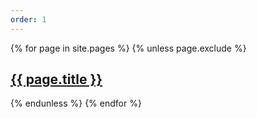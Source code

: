 ```yaml
---
order: 1
---
```


{% for page in site.pages %}
  {% unless page.exclude %}
    <h2><a href="{{ page.url }}">{{ page.title }}</a></h2>
  {% endunless %}
{% endfor %}
